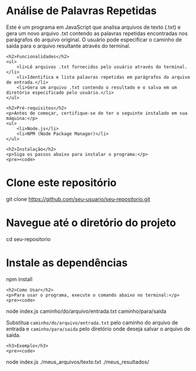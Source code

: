 <body>
    <h1>Análise de Palavras Repetidas</h1>
    <p>Este é um programa em JavaScript que analisa arquivos de texto (.txt) e gera um novo arquivo .txt contendo as palavras repetidas encontradas nos parágrafos do arquivo original. O usuário pode especificar o caminho de saída para o arquivo resultante através do terminal.</p>

    <h2>Funcionalidades</h2>
    <ul>
        <li>Lê arquivos .txt fornecidos pelo usuário através do terminal.</li>
        <li>Identifica e lista palavras repetidas em parágrafos do arquivo de entrada.</li>
        <li>Gera um arquivo .txt contendo o resultado e o salva em um diretório especificado pelo usuário.</li>
    </ul>

    <h2>Pré-requisitos</h2>
    <p>Antes de começar, certifique-se de ter o seguinte instalado em sua máquina:</p>
    <ul>
        <li>Node.js</li>
        <li>NPM (Node Package Manager)</li>
    </ul>

    <h2>Instalação</h2>
    <p>Siga os passos abaixo para instalar o programa:</p>
    <pre><code>
# Clone este repositório
git clone https://github.com/seu-usuario/seu-repositorio.git

# Navegue até o diretório do projeto
cd seu-repositorio

# Instale as dependências
npm install
    </code></pre>

    <h2>Como Usar</h2>
    <p>Para usar o programa, execute o comando abaixo no terminal:</p>
    <pre><code>
node index.js caminho/do/arquivo/entrada.txt caminho/para/saida
    </code></pre>
    <p>Substitua <code>caminho/do/arquivo/entrada.txt</code> pelo caminho do arquivo de entrada e <code>caminho/para/saida</code> pelo diretório onde deseja salvar o arquivo de saída.</p>

    <h3>Exemplo</h3>
    <pre><code>
node index.js ./meus_arquivos/texto.txt ./meus_resultados/
    </code></pre>
</body>
